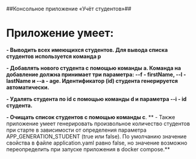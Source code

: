 ##Консольное приложение «Учёт студентов»##
# Приложение умеет:

**- Выводить всех имеющихся студентов. Для вывода списка студентов используется команда **p****

**- Добавлять нового студента c помощью команды **a**. Команда на добавление должна принимает три параметра: **--f** - firstName, **--l** - lastName и **--a** - age. Идентификатор (id) студента генерируется автоматически.**

**- Удалять студента по id с помощью команды **d** и параметра **--i** - id студента.**

**- Очищать список студентов с помощью команды **c****.
** - Также приложение умеет генерировать произвольное количество студентов при старте в зависимости от определения параметра APP_GENERATION_STUDENT (true или false).
 По умолчанию значение свойства в файле application.yaml равно false, но значение возможно переопределить при запуске приложения в docker compose.**
